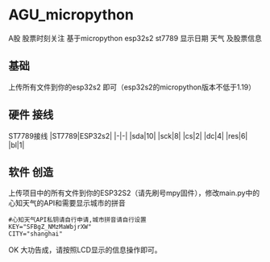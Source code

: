 # AGU_micropython
A股 股票时刻关注
基于micropython esp32s2 st7789 显示日期 天气 及股票信息

## 基础
上传所有文件到你的esp32s2 即可（esp32s2的micropython版本不低于1.19）

## 硬件 接线
ST7789接线
|ST7789|ESP32s2|
|-|-|
|sda|10|
|sck|8|
|cs|2|
|dc|4|
|res|6|
|bl|1|

## 软件 创造
上传项目中的所有文件到你的ESP32S2（请先刷号mpy固件），修改main.py中的心知天气的API和需要显示城市的拼音

```
#心知天气API私钥请自行申请,城市拼音请自行设置
KEY="SFBgZ_NMzMaWbjrXW"
CITY="shanghai"
```

OK 大功告成，请按照LCD显示的信息操作即可。

